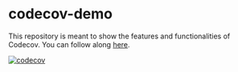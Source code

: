 # codecov-demo
This repository is meant to show the features and functionalities of Codecov. You can follow along [here](https://docs.codecov.com/docs/codecov-tutorial).

[![codecov](https://codecov.io/gh/ndammes/codecov-demo/branch/main/graph/badge.svg?token=0GTFKAG6C2)](https://codecov.io/gh/ndammes/codecov-demo)
